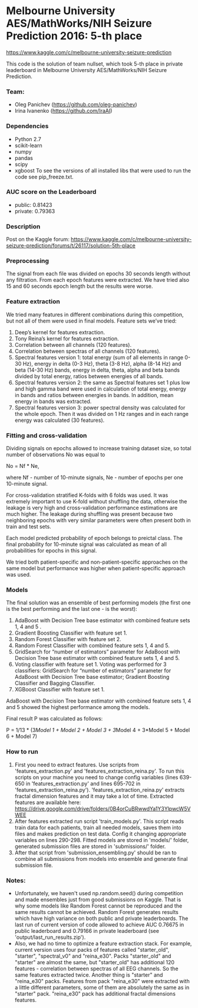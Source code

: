 # Melbourne University AES/MathWorks/NIH Seizure Prediction 2016: 5-th place
https://www.kaggle.com/c/melbourne-university-seizure-prediction

This code is the solution of team nullset, which took 5-th place in private leaderboard in Melbourne University AES/MathWorks/NIH Seizure Prediction.

### Team:
  * Oleg Panichev (https://github.com/oleg-panichev)
  * Irina Ivanenko (https://github.com/IraAI)

### Dependencies
  * Python 2.7
  * scikit-learn
  * numpy
  * pandas
  * scipy
  * xgboost 
To see the versions of all installed libs that were used to run the code see pip_freeze.txt.

### AUC score on the Leaderboard

  * public: 0.81423
  * private: 0.79363

### Description
Post on the Kaggle forum:
https://www.kaggle.com/c/melbourne-university-seizure-prediction/forums/t/26117/solution-5th-place

### Preprocessing

The signal from each file was divided on epochs 30 seconds length without any filtration. From each epoch features were extracted. We have tried also 15 and 60 seconds epoch length but the results were worse.

### Feature extraction

We tried many features in different combinations during this competition, but not all of them were used in final models. Feature sets we’ve tried:

1. Deep’s kernel for features extraction.
2. Tony Reina’s kernel for features extraction.
3. Correlation between all channels (120 features).
4. Correlation between spectras of all channels (120 features).
5. Spectral features version 1: total energy (sum of all elements in range 0-30 Hz), energy in delta (0-3 Hz), theta (3-8 Hz), alpha (8-14 Hz) and beta (14-30 Hz) bands, energy in delta, theta, alpha and beta bands divided by total energy, ratios between energies of all bands.
6. Spectral features version 2: the same as Spectral features set 1 plus low and high gamma band were used in calculation of total energy, energy in bands and ratios between energies in bands. In addition, mean energy in bands was extracted.
7. Spectral features version 3: power spectral density was calculated for the whole epoch. Then it was divided on 1 Hz ranges and in each range energy was calculated (30 features).

### Fitting and cross-validation

Dividing signals on epochs allowed to increase training dataset size, so total number of observations No was equal to

No = Nf * Ne,

where Nf - number of 10-minute signals, Ne - number of epochs per one 10-minute signal.

For cross-validation stratified K-folds with 6 folds was used. It was extremely important to use K-fold without shuffling the data, otherwise the leakage is very high and cross-validation performance estimations are much higher. The leakage during shuffling was present because two neighboring epochs with very similar parameters were often present both in train and test sets.

Each model predicted probability of epoch belongs to preictal class. The final probability for 10-minute signal was calculated as mean of all probabilities for epochs in this signal.

We tried both patient-specific and non-patient-specific approaches on the same model but performance was higher when patient-specific approach was used.

### Models 

The final solution was an ensemble of best performing models (the first one is the best performing and the last one - is the worst):

1. AdaBoost with Decision Tree base estimator with combined feature sets 1, 4 and 5 .
2. Gradient Boosting Classifier with feature set 1.
3. Random Forest Classifier with feature set 2.
4. Random Forest Classifier with combined feature sets 1, 4 and 5.
5. GridSearch for “number of estimators” parameter for AdaBoost with Decision Tree base estimator with combined feature sets 1, 4 and 5.
6. Voting classifier with feature set 1. Voting was performed for 3 classifiers: GridSearch for “number of estimators” parameter for AdaBoost with Decision Tree base estimator; Gradient Boosting Classifier and Bagging Classifier.
7. XGBoost Classifier with feature set 1.

AdaBoost with Decision Tree base estimator with combined feature sets 1, 4 and 5 showed the highest performance among the models.

Final result P was calculated as follows:

P = 1/13 * (3*Model 1 + Model 2 + Model 3 + 3*Model 4 + 3*Model 5 + Model 6 + Model 7)

### How to run

1. First you need to extract features. Use scripts from 'features_extraction.py' and 'features_extraction_reina.py'. To run this scripts on your machine you need to change config variables (lines 639-650 in 'features_extraction.py' and lines 695-702 in 'features_extraction_reina.py'). 'features_extraction_reina.py' extracts fractal dimension features and it may take a lot of time. Extracted features are available here:
https://drive.google.com/drive/folders/0B4orCuBRwwdYa1Y3YlpwcW5VWEE
2. After features extracted run script 'train_models.py'. This script reads train data for each patients, train all needed models, saves them into files and makes prediction on test data. Config it changing appropriate variables on lines 290-298. Fitted models are stored in 'models/' folder, generated submission files are stored in 'submissions/' folder.
3. After that script from 'submission_ensembling.py' should be ran to combine all submissions from models into ensemble and generate final submission file.

### Notes:
  * Unfortunately, we haven't used np.random.seed() during competition and made ensembles just from good submissions on Kaggle. That is why some models like Random Forest cannot be reproduced and the same results cannot be achieved. Random Forest generates results which have high variance on both public and private leaderboards.
  The last run of current version of code allowed to achieve AUC 0.76675 in public leaderboard and 0.79166 in private leaderboard (see 'output/last_run_results.zip').
  * Also, we had no time to optimize a feature extraction stack. For example, current version uses four packs of features called "starter_old", "starter", "spectral_v0" and "reina_e30". Packs "starter_old" and "starter" are almost the same, but "starter_old" has additional 120 features - correlation between spectras of all EEG channels. So the same features extracted twice. Another thing is "starter" and "reina_e30" packs. Features from pack "reina_e30" were extracted with a little different parameters, some of them are absolutely the same as in "starter" pack. "reina_e30" pack has additional fractal dimensions features. 
